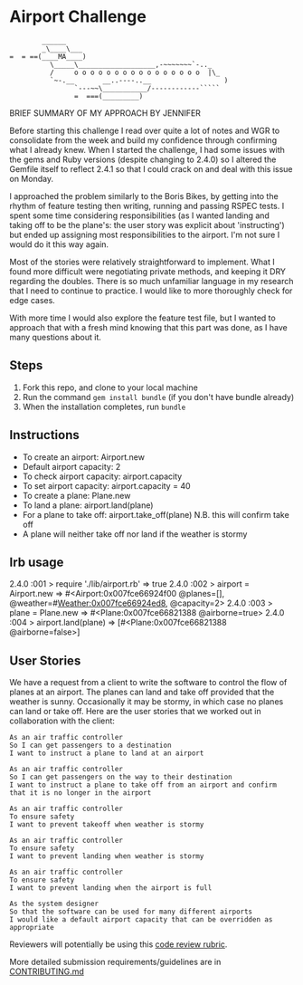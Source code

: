 Airport Challenge
=================

```
        ______
        _\____\___
=  = ==(____MA____)
          \_____\___________________,-~~~~~~~`-.._
          /     o o o o o o o o o o o o o o o o  |\_
          `~-.__       __..----..__                  )
                `---~~\___________/------------`````
                =  ===(_________)

```

BRIEF SUMMARY OF MY APPROACH BY JENNIFER

Before starting this challenge I read over quite a lot of notes and WGR to consolidate from the week and build my confidence through confirming what I already knew.  When I started the challenge, I had some issues with the gems and Ruby versions (despite changing to 2.4.0) so I altered the Gemfile itself to reflect 2.4.1 so that I could crack on and deal with this issue on Monday.

I approached the problem similarly to the Boris Bikes, by getting into the rhythm of feature testing then writing, running and passing RSPEC tests.  I spent some time considering responsibilities (as I wanted landing and taking off to be the plane's: the user story was explicit about 'instructing') but ended up assigning most responsibilities to the airport.  I'm not sure I would do it this way again.

Most of the stories were relatively straightforward to implement.  What I found more difficult were negotiating private methods, and keeping it DRY regarding the doubles.  There is so much unfamiliar language in my research that I need to continue to practice.  I would like to more thoroughly check for edge cases.

With more time I would also explore the feature test file, but I wanted to approach that with a fresh mind knowing that this part was done, as I have many questions about it.


Steps
-------

1. Fork this repo, and clone to your local machine
2. Run the command `gem install bundle` (if you don't have bundle already)
3. When the installation completes, run `bundle`

Instructions
------------

* To create an airport: Airport.new
* Default airport capacity: 2
* To check airport capacity: airport.capacity
* To set airport capacity: airport.capacity = 40
* To create a plane: Plane.new
* To land a plane: airport.land(plane)
* For a plane to take off: airport.take_off(plane)
N.B. this will confirm take off
* A plane will neither take off nor land if the weather is stormy

Irb usage
---------

2.4.0 :001 > require './lib/airport.rb'
 => true
2.4.0 :002 > airport = Airport.new
 => #<Airport:0x007fce66924f00 @planes=[], @weather=#<Weather:0x007fce66924ed8>, @capacity=2>
2.4.0 :003 > plane = Plane.new
 => #<Plane:0x007fce66821388 @airborne=true>
2.4.0 :004 > airport.land(plane)
 => [#<Plane:0x007fce66821388 @airborne=false>]


User Stories
------------

We have a request from a client to write the software to control the flow of planes at an airport. The planes can land and take off provided that the weather is sunny. Occasionally it may be stormy, in which case no planes can land or take off.  Here are the user stories that we worked out in collaboration with the client:

```
As an air traffic controller 
So I can get passengers to a destination 
I want to instruct a plane to land at an airport

As an air traffic controller 
So I can get passengers on the way to their destination 
I want to instruct a plane to take off from an airport and confirm that it is no longer in the airport

As an air traffic controller 
To ensure safety 
I want to prevent takeoff when weather is stormy 

As an air traffic controller 
To ensure safety 
I want to prevent landing when weather is stormy 

As an air traffic controller 
To ensure safety 
I want to prevent landing when the airport is full 

As the system designer
So that the software can be used for many different airports
I would like a default airport capacity that can be overridden as appropriate
```


Reviewers will potentially be using this [code review rubric](docs/review.md).  

More detailed submission requirements/guidelines are in [CONTRIBUTING.md](CONTRIBUTING.md)

